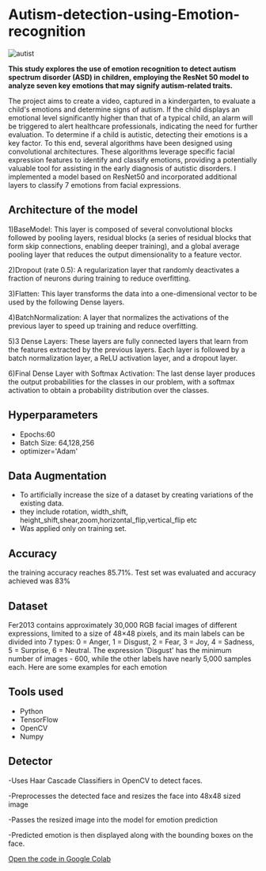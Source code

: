 # Autism-detection-using-Emotion-recognition

![autist](https://github.com/user-attachments/assets/0a8c8ab6-11cb-4ef1-a11b-cd27a31388b4)


**This study explores the use of emotion recognition to detect autism spectrum disorder (ASD) in children, employing the ResNet 50 model to analyze seven key emotions that may signify autism-related traits.**

The project aims to create a video, captured in a kindergarten, to evaluate a child's emotions and determine signs of autism. If the child displays an emotional level significantly higher than that of a typical child, an alarm will be triggered to alert healthcare professionals, indicating the need for further evaluation.
To determine if a child is autistic, detecting their emotions is a key factor. To this end, several algorithms have been designed using convolutional architectures. These algorithms leverage specific facial expression features to identify and classify emotions, providing a potentially valuable tool for assisting in the early diagnosis of autistic disorders.
I implemented a model based on ResNet50 and incorporated additional layers to classify 7 emotions from facial expressions.
## Architecture of the model ##
 1)BaseModel: This layer is composed of several convolutional blocks followed by pooling layers, residual blocks (a series of residual blocks that form skip connections, enabling deeper training), and a global average pooling layer that reduces the output dimensionality to a feature vector.
 
2)Dropout (rate 0.5): A regularization layer that randomly deactivates a fraction of neurons during training to reduce overfitting.

3)Flatten: This layer transforms the data into a one-dimensional vector to be used by the following Dense layers.

4)BatchNormalization: A layer that normalizes the activations of the previous layer to speed up training and reduce overfitting.

5)3 Dense Layers: These layers are fully connected layers that learn from the features extracted by the previous layers. Each layer is followed by a batch normalization layer, a ReLU activation layer, and a dropout layer.

6)Final Dense Layer with Softmax Activation: The last dense layer produces the output probabilities for the classes in our problem, with a softmax activation to obtain a probability distribution over the classes.
## Hyperparameters ##
- Epochs:60
- Batch Size: 64,128,256
- optimizer='Adam'
## Data Augmentation ##
- To artificially increase the size of a dataset by creating variations of the existing data.
- they include rotation, width_shift, height_shift,shear,zoom,horizontal_flip,vertical_flip etc
- Was applied only on training set.
## Accuracy ##
the training accuracy reaches 85.71%. Test set was evaluated and accuracy achieved was 83%
## Dataset ##
Fer2013 contains approximately 30,000 RGB facial images of different expressions, limited to a size of 48×48 pixels, and its main labels can be divided into 7 types:
0 = Anger, 1 = Disgust, 2 = Fear, 3 = Joy, 4 = Sadness, 5 = Surprise, 6 = Neutral.
The expression 'Disgust' has the minimum number of images - 600, while the other labels have nearly 5,000 samples each. Here are some examples for each emotion
## Tools used ##
- Python
- TensorFlow
- OpenCV
- Numpy
## Detector ##
-Uses Haar Cascade Classifiers in OpenCV to detect faces.

-Preprocesses the detected face and resizes the face into 48x48 sized image

-Passes the resized image into the model for emotion prediction

-Predicted emotion is then displayed along with the bounding boxes on the face.


[Open the code in Google Colab](https://colab.research.google.com/drive/1HNjN3NUGkVYNPqV1PDuZYRmiS0iU4OAG)
